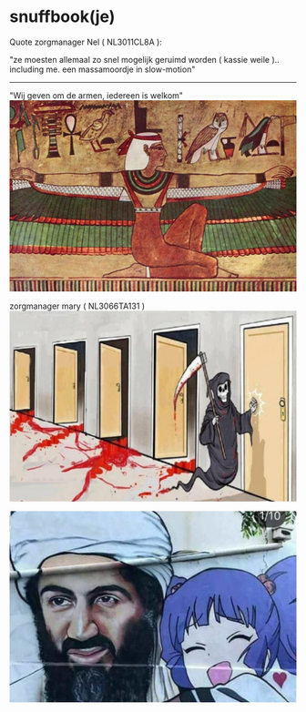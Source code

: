 # snuffbook(je)

Quote zorgmanager Nel ( NL3011CL8A ):

"ze moesten allemaal zo snel mogelijk geruimd worden ( kassie weile ).. including me.
 een massamoordje in slow-motion"
 
 -----------------------------------------------------------------------
 
 "Wij geven om de armen, iedereen is welkom"
![](https://github.com/nixworks/Snuff-book/blob/master/business%20model/wasteil/AI/ArtBoard%20Image%20(425).jpg)

zorgmanager mary ( NL3066TA131 )
![](https://github.com/nixworks/Snuff-book/blob/master/book%20slot/slot%20machine/AI/ArtBoard%20Image%20(412).jpg)


![](https://github.com/nixworks/Snuff-book/blob/master/gifkabinet/designer%20killing/AI/ArtBoard%20Image%20(414).jpg)
